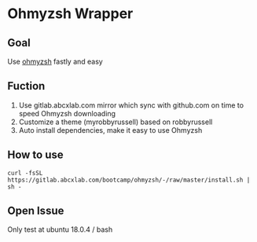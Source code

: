# Ohmyzsh Wrapper 

## Goal 

Use [ohmyzsh](https://gitlab.abcxlab.com/bootcamp/ohmyzsh) fastly and easy 

## Fuction 

1. Use gitlab.abcxlab.com mirror which sync with github.com on time  to speed Ohmyzsh downloading
2. Customize a theme (myrobbyrussell) based on robbyrussell 
3. Auto install dependencies, make it easy to use Ohmyzsh

## How to use
```
curl -fsSL https://gitlab.abcxlab.com/bootcamp/ohmyzsh/-/raw/master/install.sh | sh -
```

## Open Issue
Only test at ubuntu 18.0.4 / bash

